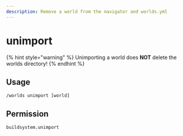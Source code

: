 ```yaml
---
description: Remove a world from the navigator and worlds.yml
---
```


# unimport

{% hint style="warning" %}
Unimporting a world does **NOT** delete the worlds directory!
{% endhint %}

## Usage

```
/worlds unimport [world]
```

## Permission

```
buildsystem.unimport
```
